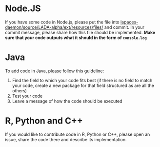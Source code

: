 # Node.JS
If you have some code in Node.js, please put the file into [lapaces-daemon/source/LADA-alpha/ext/resources/files/](https://github.com/danalves24com/lapaces-daemon/tree/main/source/LADA-alpha/ext/resources/files) and commit. In your commit message, please share how this file should be implemented. **Make sure that your code outputs what it should in the form of `console.log`**

# Java
To add code in Java, please follow this guideline:
1. Find the field to which your code fits best (if there is no field to match your code, create a new package for that field structured as are all the others)
2. Test your code
3. Leave a message of how the code should be executed

# R, Python and C++ 
If you would like to contribute code in R, Python or C++, please open an issue, share the code there and describe its implementation.

